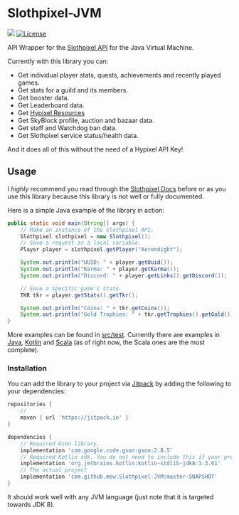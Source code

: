 # Slothpixel-JVM
[![](https://jitpack.io/v/mew/slothpixel-jvm.svg)](https://jitpack.io/#mew/slothpixel-jvm)
[![License](https://img.shields.io/badge/License-BSD%203--Clause-blue.svg)](https://opensource.org/licenses/BSD-3-Clause)  

API Wrapper for the [Slothpixel API](https://docs.slothpixel.me) for the Java Virtual Machine.

Currently with this library you can:
 * Get individual player stats, quests, achievements and recently played games.
 * Get stats for a guild and its members.
 * Get booster data.
 * Get Leaderboard data.
 * Get [Hypixel Resources](https://github.com/slothpixel/hypixelconstants/tree/master/build)
 * Get SkyBlock profile, auction and bazaar data.
 * Get staff and Watchdog ban data.
 * Get Slothpixel service status/health data.  

And it does all of this without the need of a Hypixel API Key!
## Usage
I *highly* recommend you read through the [Slothpixel Docs](https://docs.slothpixel.me/) before or as you use this library because this library is not well or fully documented.  

Here is a simple Java example of the library in action:
```java
public static void main(String[] args) {
    // Make an instance of the Slothpixel API.
    Slothpixel slothpixel = new Slothpixel();
    // Save a request as a local variable.
    Player player = slothpixel.getPlayer("Aerondight");

    System.out.println("UUID: " + player.getUuid());
    System.out.println("Karma: " + player.getKarma());
    System.out.println("Discord: " + player.getLinks().getDiscord());

    // Save a specific game's stats.
    TKR tkr = player.getStats().getTkr();

    System.out.println("Coins: " + tkr.getCoins());
    System.out.println("Gold Trophies: " + tkr.getTrophies().getGold());
}
```
More examples can be found in [src/test](https://github.com/mew/Slothpixel-JVM/tree/master/src/test). 
Currently there are examples in [Java](https://github.com/mew/Slothpixel-JVM/tree/master/src/test/java/zone/nora/slothpixel/example/java), 
[Kotlin](https://github.com/mew/Slothpixel-JVM/tree/master/src/test/kotlin/zone/nora/slothpixel/example/kotlin) and 
[Scala](https://github.com/mew/Slothpixel-JVM/tree/master/src/test/scala/zone/nora/slothpixel/example/scala)
(as of right now, the Scala ones are the most complete).

### Installation
You can add the library to your project via [Jitpack](https://jitpack.io/#mew/slothpixel-jvm/) by adding the following to your dependencies:
```groovy
repositories {
    // 
	maven { url 'https://jitpack.io' }
}

dependencies {
    // Required Gson library.
    implementation 'com.google.code.gson:gson:2.8.5'
    // Required Kotlin sdk. You do not need to include this if your project is written in Kotlin.
    implementation 'org.jetbrains.kotlin:kotlin-stdlib-jdk8:1.3.61'
    // The actual project
    implementation 'com.github.mew:Slothpixel-JVM:master-SNAPSHOT'
}
```
It should work well with any JVM language (just note that it is targeted towards JDK 8).
